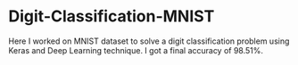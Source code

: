 # Digit-Classification-MNIST
Here I worked on MNIST dataset to solve a digit classification problem using Keras and Deep Learning technique. I got a final accuracy of 98.51%.
